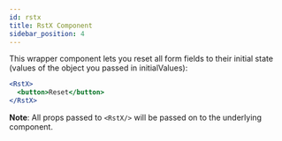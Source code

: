 ```yaml
---
id: rstx
title: RstX Component
sidebar_position: 4
---
```


This wrapper component lets you reset all form fields to their initial state (values of the object you passed in initialValues):

```jsx
<RstX>
  <button>Reset</button>
</RstX>
```

**Note**: All props passed to `<RstX/>` will be passed on to the underlying component.
